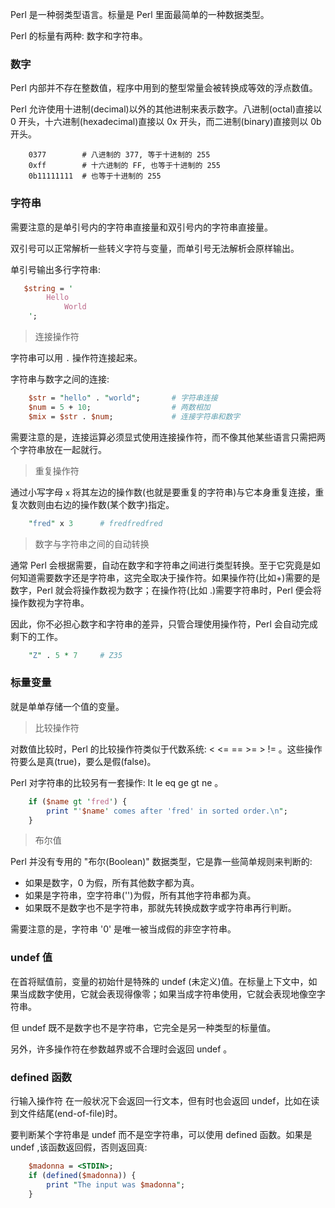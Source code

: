 
Perl 是一种弱类型语言。标量是 Perl 里面最简单的一种数据类型。

Perl 的标量有两种: 数字和字符串。


### 数字

Perl 内部并不存在整数值，程序中用到的整型常量会被转换成等效的浮点数值。

Perl 允许使用十进制(decimal)以外的其他进制来表示数字。八进制(octal)直接以 0 开头，十六进制(hexadecimal)直接以 0x 开头，而二进制(binary)直接则以 0b 开头。
```
    0377        # 八进制的 377, 等于十进制的 255
    0xff        # 十六进制的 FF, 也等于十进制的 255
    0b11111111  # 也等于十进制的 255
```


### 字符串

需要注意的是单引号内的字符串直接量和双引号内的字符串直接量。

双引号可以正常解析一些转义字符与变量，而单引号无法解析会原样输出。

单引号输出多行字符串:
```pl
   $string = '
        Hello
            World
    ';
```

> 连接操作符

字符串可以用 `.` 操作符连接起来。

字符串与数字之间的连接:
```pl
    $str = "hello" . "world";       # 字符串连接
    $num = 5 + 10;                  # 两数相加
    $mix = $str . $num;             # 连接字符串和数字
```

需要注意的是，连接运算必须显式使用连接操作符，而不像其他某些语言只需把两个字符串放在一起就行。

> 重复操作符

通过小写字母 `x` 将其左边的操作数(也就是要重复的字符串)与它本身重复连接，重复次数则由右边的操作数(某个数字)指定。
```pl
    "fred" x 3      # fredfredfred
```

> 数字与字符串之间的自动转换

通常 Perl 会根据需要，自动在数字和字符串之间进行类型转换。至于它究竟是如何知道需要数字还是字符串，这完全取决于操作符。如果操作符(比如+)需要的是数字，Perl 就会将操作数视为数字；在操作符(比如 .)需要字符串时，Perl 便会将操作数视为字符串。

因此，你不必担心数字和字符串的差异，只管合理使用操作符，Perl 会自动完成剩下的工作。
```pl
    "Z" . 5 * 7     # Z35
```


### 标量变量

就是单单存储一个值的变量。

> 比较操作符

对数值比较时，Perl 的比较操作符类似于代数系统: < <= == >= > != 。这些操作符要么是真(true)，要么是假(false)。

Perl 对字符串的比较另有一套操作: lt le eq ge gt ne 。
```pl
    if ($name gt 'fred') {
        print "'$name' comes after 'fred' in sorted order.\n";
    }
```

> 布尔值

Perl 并没有专用的 "布尔(Boolean)" 数据类型，它是靠一些简单规则来判断的:
- 如果是数字，0 为假，所有其他数字都为真。
- 如果是字符串，空字符串('')为假，所有其他字符串都为真。
- 如果既不是数字也不是字符串，那就先转换成数字或字符串再行判断。

需要注意的是，字符串 '0' 是唯一被当成假的非空字符串。


### undef 值

在首将赋值前，变量的初始什是特殊的 undef (未定义)值。在标量上下文中，如果当成数字使用，它就会表现得像零；如果当成字符串使用，它就会表现地像空字符串。

但 undef 既不是数字也不是字符串，它完全是另一种类型的标量值。

另外，许多操作符在参数越界或不合理时会返回 undef 。


### defined 函数

行输入操作符 <STDIN> 在一般状况下会返回一行文本，但有时也会返回 undef，比如在读到文件结尾(end-of-file)时。

要判断某个字符串是 undef 而不是空字符串，可以使用 defined 函数。如果是 undef ,该函数返回假，否则返回真:
```pl
    $madonna = <STDIN>;
    if (defined($madonna)) {
        print "The input was $madonna";
    }
```